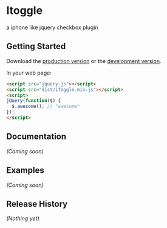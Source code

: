 # Itoggle

a iphone like jquery checkbox plugin

## Getting Started
Download the [production version][min] or the [development version][max].

[min]: https://raw.github.com/amazingSurge/iToggle/master/dist/iToggle.min.js
[max]: https://raw.github.com/amazingSurge/iToggle/master/dist/iToggle.js

In your web page:

```html
<script src="jquery.js"></script>
<script src="dist/iToggle.min.js"></script>
<script>
jQuery(function($) {
  $.awesome(); // "awesome"
});
</script>
```

## Documentation
_(Coming soon)_

## Examples
_(Coming soon)_

## Release History
_(Nothing yet)_

